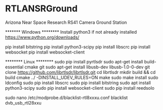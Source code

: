 # RTLANSRGround
Arizona Near Space Research RS41 Camera Ground Station


*******  Windows ********
Install python3 if not already installed
https://www.python.org/downloads/

pip install bitstring
pip install python3-scipy
pip install libscrc
pip install websocket
pip install websocket-client


********  Linux ********
sudo pip install pyrtlsdr
sudo apt-get install build-essential cmake git
sudo apt-get install libusb-dev libusb-1.0-0-dev
git clone https://github.com/librtlsdr/librtlsdr.git
cd librtlsdr
mkdir build && cd build
cmake ../ -DINSTALL_UDEV_RULES=ON
make
sudo make install
sudo ldconfig
sudo pip install libscrc
sudo pip install bitstring
sudo apt install python3-scipy
sudo pip install websocket-client
sudo pip install reedsolo


sudo nano /etc/modprobe.d/blacklist-rtl8xxxu.conf
blacklist dvb_usb_rtl28xxu
